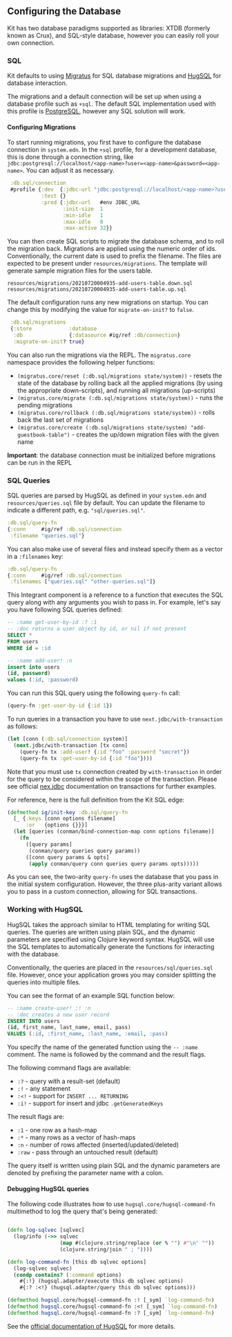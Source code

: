 ## Configuring the Database

Kit has two database paradigms supported as libraries: XTDB (formerly known as Crux), and SQL-style database, however you can easily roll your own connection.

### SQL

Kit defaults to using [Migratus](https://github.com/yogthos/migratus) for SQL database migrations and
[HugSQL](http://www.hugsql.org/) for database interaction.

The migrations and a default connection will be set up when using a database profile such as `+sql`. The default SQL implementation used with this profile is [PostgreSQL](https://www.postgresql.org/), however any SQL solution will work.

#### Configuring Migrations

To start running migrations, you first have to configure the database connection in `system.edn`. In the `+sql` profile, for a development database, this is done through a connection string, like `jdbc:postgresql://localhost/<app-name>?user=<app-name>&password=<app-name>`. You can adjust it as necessary.

```clojure
 :db.sql/connection
 #profile {:dev  {:jdbc-url "jdbc:postgresql://localhost/<app-name>?user=<app-name>&password=<app-name>"}
           :test {}
           :prod {:jdbc-url   #env JDBC_URL
                  :init-size  1
                  :min-idle   1
                  :max-idle   8
                  :max-active 32}}
```

You can then create SQL scripts to migrate the database schema, and to roll the migration back. Migrations are applied using the numeric order of ids. Conventionally, the current date is used to prefix the filename. The files are expected to be present under `resources/migrations`. The template will generate sample migration files for the users table.

```
resources/migrations/20210720004935-add-users-table.down.sql
resources/migrations/20210720004935-add-users-table.up.sql
```

The default configuration runs any new migrations on startup. You can change this by modifying the value for `migrate-on-init?` to `false`.

```clojure
 :db.sql/migrations
 {:store            :database
  :db               {:datasource #ig/ref :db/connection}
  :migrate-on-init? true}
```

You can also run the migrations via the REPL. The `migratus.core` namespace provides the following
helper functions:

* `(migratus.core/reset (:db.sql/migrations state/system))` - resets the state of the database by rolling back all the applied migrations (by using the appropriate down-scripts), and running all migrations (up-scripts)
* `(migratus.core/migrate (:db.sql/migrations state/system))` - runs the pending migrations
* `(migratus.core/rollback (:db.sql/migrations state/system))` - rolls back the last set of migrations
* `(migratus.core/create (:db.sql/migrations state/system) "add-guestbook-table")` - creates the up/down migration files with the given name

**Important**: the database connection must be initialized before migrations can be run in the REPL

### SQL Queries

SQL queries are parsed by HugSQL as defined in your `system.edn` and `resources/queries.sql` file by default. You 
can update the filename to indicate a different path, e.g. `"sql/queries.sql"`.

```clojure
:db.sql/query-fn
{:conn     #ig/ref :db.sql/connection
 :filename "queries.sql"}
```

You can also make use of several files and instead specify them as a vector in a `:filenames` key:

```clojure
:db.sql/query-fn
{:conn     #ig/ref :db.sql/connection
 :filenames ["queries.sql" "other-queries.sql"]}
```

This Integrant component is a reference to a function that executes the SQL query along with any arguments you wish to pass in. For example, let's say you have following SQL queries defined:

```sql
-- :name get-user-by-id :? :1
-- :doc returns a user object by id, or nil if not present
SELECT *
FROM users
WHERE id = :id

-- :name add-user! :n
insert into users
(id, password)
values (:id, :password)
```

You can run this SQL query using the following `query-fn` call:

```clojure
(query-fn :get-user-by-id {:id 1})
```

To run queries in a transaction you have to use `next.jdbc/with-transaction` as follows:

```clojure
(let [conn (:db.sql/connection system)]
  (next.jdbc/with-transaction [tx conn]
    (query-fn tx :add-user! {:id "foo" :password "secret"})
    (query-fn tx :get-user-by-id {:id "foo"})))
```

Note that you must use `tx` connection created by `with-transaction` in order for the query to be considered within the scope of the transaction. Please see official [nex.jdbc](https://github.com/seancorfield/next-jdbc/blob/develop/doc/transactions.md) documentation on transactions for further examples.

For reference, here is the full definition from the Kit SQL edge:

```clojure
(defmethod ig/init-key :db.sql/query-fn
  [_ {:keys [conn options filename]
      :or   {options {}}}]
  (let [queries (conman/bind-connection-map conn options filename)]
    (fn
      ([query params]
       (conman/query queries query params))
      ([conn query params & opts]
       (apply conman/query conn queries query params opts)))))
```

As you can see, the two-arity `query-fn` uses the database that you pass in the initial system configuration. However, the three plus-arity variant allows you to pass in a custom connection, allowing for SQL transactions.


### Working with HugSQL

HugSQL takes the approach similar to HTML templating for writing SQL queries. The queries are written using plain SQL, and the
dynamic parameters are specified using Clojure keyword syntax. HugSQL will use the SQL templates to automatically generate the functions for interacting with the database.

Conventionally, the queries are placed in the `resources/sql/queries.sql` file. However, once your application grows you may consider splitting the queries into multiple files.

You can see the format of an example SQL function below:

```sql
-- :name create-user! :! :n
-- :doc creates a new user record
INSERT INTO users
(id, first_name, last_name, email, pass)
VALUES (:id, :first_name, :last_name, :email, :pass)
```

You specify the name of the generated function using the `-- :name` comment. The name is followed by the command and the result flags.

The following command flags are available:

* `:?` - query with a result-set (default)
* `:!` - any statement
* `:<!` - support for `INSERT ... RETURNING`
* `:i!` - support for insert and jdbc `.getGeneratedKeys`

The result flags are:

* `:1` - one row as a hash-map
* `:*` - many rows as a vector of hash-maps
* `:n` - number of rows affected (inserted/updated/deleted)
* `:raw` - pass through an untouched result (default)

The query itself is written using plain SQL and the dynamic parameters are denoted by prefixing the parameter name with a colon.

#### Debugging HugSQL queries

The following code illustrates how to use `hugsql.core/hugsql-command-fn` multimethod to log the query that's being generated:

```clojure

(defn log-sqlvec [sqlvec] 
  (log/info (->> sqlvec
                 (map #(clojure.string/replace (or % "") #"\n" ""))
                 (clojure.string/join " ; "))))

(defn log-command-fn [this db sqlvec options]
  (log-sqlvec sqlvec)
  (condp contains? (:command options)
    #{:!} (hugsql.adapter/execute this db sqlvec options)
    #{:? :<!} (hugsql.adapter/query this db sqlvec options)))

(defmethod hugsql.core/hugsql-command-fn :! [_sym] `log-command-fn)
(defmethod hugsql.core/hugsql-command-fn :<! [_sym] `log-command-fn)
(defmethod hugsql.core/hugsql-command-fn :? [_sym] `log-command-fn)
```

See the [official documentation of HugSQL](http://www.hugsql.org/) for more details.
